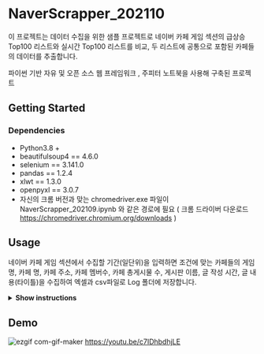 # NaverScrapper_202110

이 프로젝트는 데이터 수집을 위한 샘플 프로젝트로 네이버 카페 게임 섹션의 급상승 Top100 리스트와 실시간 Top100 리스트를 비교, 두 리스트에 공통으로 포함된 카페들의 데이터를 추출합니다.

파이썬 기반 자유 및 오픈 소스 웹 프레임워크 , 주피터 노트북을 사용해 구축된 프로젝트

## Getting Started 
### Dependencies 
* Python3.8 + 
* beautifulsoup4 == 4.6.0
* selenium == 3.141.0
* pandas == 1.2.4
* xlwt == 1.3.0
* openpyxl == 3.0.7
* 자신의 크롬 버전과 맞는 chromedriver.exe 파일이 NaverScrapper_202109.ipynb 와 같은 경로에 필요 ( 크롬 드라이버 다운로드 https://chromedriver.chromium.org/downloads )


## Usage
네이버 카페 게임 섹션에서 수집할 기간(일단위)을 입력하면 조건에 맞는 카페들의 게임 명, 카페 명, 카페 주소, 카페 멤버수, 카페 총게시물 수, 게시판 이름, 글 작성 시간, 글 내용(타이틀)을 수집하여 엑셀과 csv파일로 Log 폴더에 저장합니다.

<details><summary><b>Show instructions</b></summary>

  1. 주피터노트북에서 프로젝트를 실행
  2. 데이터를 추출할 기간 입력
  3. 데이터 추출
  4. Log 폴더에 저장

</details>


## Demo

![ezgif com-gif-maker](https://user-images.githubusercontent.com/59993977/151080112-ea91ed38-3c74-4ede-b928-31c6d556ec02.gif)
https://youtu.be/c7IDhbdhjLE
